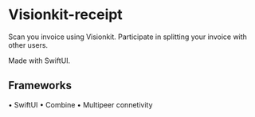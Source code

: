 # Visionkit-receipt

Scan you invoice using Visionkit. Participate in splitting your invoice with other users.

Made with SwiftUI.

## Frameworks
• SwiftUI
• Combine
• Multipeer connetivity
